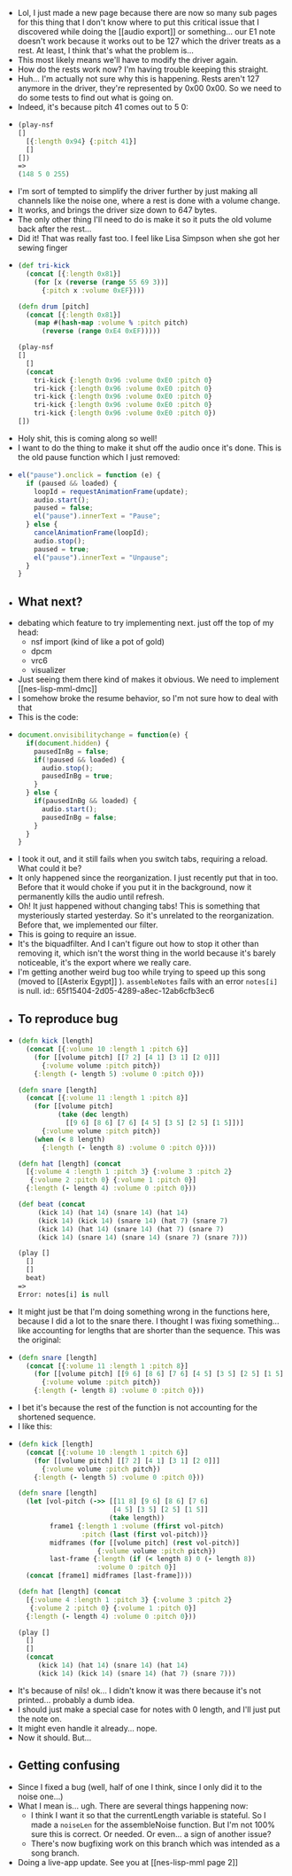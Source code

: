 - Lol, I just made a new page because there are now so many sub pages for this thing that I don't know where to put this critical issue that I discovered while doing the [[audio export]] or something... our E1 note doesn't work because it works out to be 127 which the driver treats as a rest. At least, I think that's what the problem is...
- This most likely means we'll have to modify the driver again.
- How do the rests work now? I'm having trouble keeping this straight.
- Huh... I'm actually not sure why this is happening. Rests aren't 127 anymore in the driver, they're represented by 0x00 0x00. So we need to do some tests to find out what is going on.
- Indeed, it's because pitch 41 comes out to 5 0:
- ```clojure
  (play-nsf
  []
    [{:length 0x94} {:pitch 41}]
    []
  [])
  => 
  (148 5 0 255) 
  ```
- I'm sort of tempted to simplify the driver further by just making all channels like the noise one, where a rest is done with a volume change.
- It works, and brings the driver size down to 647 bytes.
- The only other thing I'll need to do is make it so it puts the old volume back after the rest...
- Did it! That was really fast too. I feel like Lisa Simpson when she got her sewing finger
- ```clojure
  (def tri-kick
    (concat [{:length 0x81}]
      (for [x (reverse (range 55 69 3))]
        {:pitch x :volume 0xEF})))
  
  (defn drum [pitch]
    (concat [{:length 0x81}]
      (map #(hash-map :volume % :pitch pitch)
        (reverse (range 0xE4 0xEF)))))
  
  (play-nsf
  []
    []
    (concat 
      tri-kick {:length 0x96 :volume 0xE0 :pitch 0}
      tri-kick {:length 0x96 :volume 0xE0 :pitch 0}
      tri-kick {:length 0x96 :volume 0xE0 :pitch 0}
      tri-kick {:length 0x96 :volume 0xE0 :pitch 0}
      tri-kick {:length 0x96 :volume 0xE0 :pitch 0})
  [])
  ```
- Holy shit, this is coming along so well!
- I want to do the thing to make it shut off the audio once it's done. This is the old pause function which I just removed:
- ```js
  el("pause").onclick = function (e) {
    if (paused && loaded) {
      loopId = requestAnimationFrame(update);
      audio.start();
      paused = false;
      el("pause").innerText = "Pause";
    } else {
      cancelAnimationFrame(loopId);
      audio.stop();
      paused = true;
      el("pause").innerText = "Unpause";
    }
  }
  ```
- ## What next?
- debating which feature to try implementing next. just off the top of my head:
	- nsf import (kind of like a pot of gold)
	- dpcm
	- vrc6
	- visualizer
- Just seeing them there kind of makes it obvious. We need to implement [[nes-lisp-mml-dmc]]
- I somehow broke the resume behavior, so I'm not sure how to deal with that
- This is the code:
- ```js
  document.onvisibilitychange = function(e) {
    if(document.hidden) {
      pausedInBg = false;
      if(!paused && loaded) {
        audio.stop();
        pausedInBg = true;
      }
    } else {
      if(pausedInBg && loaded) {
        audio.start();
        pausedInBg = false;
      }
    }
  }
  ```
- I took it out, and it still fails when you switch tabs, requiring a reload. What could it be?
- It only happened since the reorganization. I just recently put that in too. Before that it would choke if you put it in the background, now it permanently kills the audio until refresh.
- Oh! It just happened without changing tabs! This is something that mysteriously started yesterday. So it's unrelated to the reorganization. Before that, we implemented our filter.
- This is going to require an issue.
- It's the biquadfilter. And I can't figure out how to stop it other than removing it, which isn't the worst thing in the world because it's barely noticeable, it's the export where we really care.
- I'm getting another weird bug too while trying to speed up this song (moved to [[Asterix Egypt]] ). `assembleNotes` fails with an error `notes[i]` is null.
  id:: 65f15404-2d05-4289-a8ec-12ab6cfb3ec6
- ## To reproduce bug
- ```clojure
  (defn kick [length]
    (concat [{:volume 10 :length 1 :pitch 6}]
      (for [[volume pitch] [[7 2] [4 1] [3 1] [2 0]]]
        {:volume volume :pitch pitch})
      {:length (- length 5) :volume 0 :pitch 0}))
  
  (defn snare [length] 
    (concat [{:volume 11 :length 1 :pitch 8}]
      (for [[volume pitch]
            (take (dec length) 
              [[9 6] [8 6] [7 6] [4 5] [3 5] [2 5] [1 5]])]
        {:volume volume :pitch pitch})
      (when (< 8 length)
        {:length (- length 8) :volume 0 :pitch 0})))
  
  (defn hat [length] (concat
    [{:volume 4 :length 1 :pitch 3} {:volume 3 :pitch 2}
     {:volume 2 :pitch 0} {:volume 1 :pitch 0}]
    {:length (- length 4) :volume 0 :pitch 0}))
  
  (def beat (concat 
       (kick 14) (hat 14) (snare 14) (hat 14)
       (kick 14) (kick 14) (snare 14) (hat 7) (snare 7)
       (kick 14) (hat 14) (snare 14) (hat 7) (snare 7)
       (kick 14) (snare 14) (snare 14) (snare 7) (snare 7)))
  
  (play []
    []
    []
    beat)
  => 
  Error: notes[i] is null
  ```
- It might just be that I'm doing something wrong in the functions here, because I did a lot to the snare there. I thought I was fixing something... like accounting for lengths that are shorter than the sequence. This was the original:
- ```clojure
  (defn snare [length] 
    (concat [{:volume 11 :length 1 :pitch 8}]
      (for [[volume pitch] [[9 6] [8 6] [7 6] [4 5] [3 5] [2 5] [1 5]]]
        {:volume volume :pitch pitch})
      {:length (- length 8) :volume 0 :pitch 0}))
  ```
- I bet it's because the rest of the function is not accounting for the shortened sequence.
- I like this:
- ```clojure
  (defn kick [length]
    (concat [{:volume 10 :length 1 :pitch 6}]
      (for [[volume pitch] [[7 2] [4 1] [3 1] [2 0]]]
        {:volume volume :pitch pitch})
      {:length (- length 5) :volume 0 :pitch 0}))
  
  (defn snare [length]
    (let [vol-pitch (->> [[11 8] [9 6] [8 6] [7 6]
                          [4 5] [3 5] [2 5] [1 5]]
                         (take length))
          frame1 {:length 1 :volume (ffirst vol-pitch)
                  :pitch (last (first vol-pitch))}
          midframes (for [[volume pitch] (rest vol-pitch)]
                      {:volume volume :pitch pitch})
          last-frame {:length (if (< length 8) 0 (- length 8))
                      :volume 0 :pitch 0}]
    (concat [frame1] midframes [last-frame])))
  
  (defn hat [length] (concat
    [{:volume 4 :length 1 :pitch 3} {:volume 3 :pitch 2}
     {:volume 2 :pitch 0} {:volume 1 :pitch 0}]
    {:length (- length 4) :volume 0 :pitch 0}))
  
  (play []
    []
    []
    (concat 
       (kick 14) (hat 14) (snare 14) (hat 14)
       (kick 14) (kick 14) (snare 14) (hat 7) (snare 7)))
  ```
- It's because of nils! ok... I didn't know it was there because it's not printed... probably a dumb idea.
- I should just make a special case for notes with 0 length, and I'll just put the note on.
- It might even handle it already... nope.
- Now it should. But...
- ## Getting confusing
- Since I fixed a bug (well, half of one I think, since I only did it to the noise one...)
- What I mean is... ugh. There are several things happening now:
	- I think I want it so that the currentLength variable is stateful. So I made a `noiseLen` for the assembleNoise function. But I'm not 100% sure this is correct. Or needed. Or even... a sign of another issue?
	- There's now bugfixing work on this branch which was intended as a song branch.
- Doing a live-app update. See you at [[nes-lisp-mml page 2]]